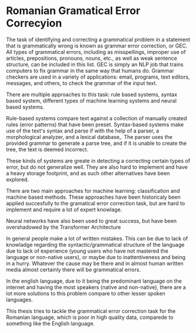 # Romanian Gramatical Error Correcyion
The task of identifying and correcting a grammatical problem in a statement that is grammatically wrong is known as grammar error correction, or GEC. All types of grammatical errors, including as misspellings, improper use of articles, prepositions, pronouns, nouns, etc., as well as weak sentence structure, can be included in this list. GEC is simply an NLP job that trains computers to fix grammar in the same way that humans do. Grammar checkers are used in a variety of applications: email, programs, text editors, messages, and others, to check the grammar of the input text.

There are multiple approaches to this task: rule based systems, syntax based system, different types of machine learning systems and neural based systems.

Rule-based systems compare text against a collection of manually created rules (error patterns) that have been preset. Syntax-based systems make use of the text's syntax  and parse if with the help of a parser, a morphological analyzer, and a lexical database,. The parser uses the provided grammar to generate a parse tree, and if it is unable to create the tree, the text is deemed incorrect.

These kinds of systems are greate in detecting a correcting certain types of error, but do not generalize well. They are also hard to implement and have a heavy storage footprint, and as such other alternatives have been explored.

There are two main approaches for machine learning: classification and machine based methods. These approaches have been historicaly been applied succesfully to the gramatical error correction task, but are hard to implement and require a lot of expert knowlage.

Neural networks have also been used to great success, but have been overshadowed by the Transformer Architecture

In general people make a lot of written mistakes. This can be due to lack of knowladge regarding the syntactic/grammatical structure of the language due to lack of experience (young users who have not mastered the language or non-native users), or maybe due to inattentiveness and being in a hurry. Whatever the cause may be there and in almost human written media almost certainly there will be grammatical errors.

In the english language, due to it being the predominant language on the internet and having the most speakers (native and non-native), there are a lot more solutions to this problem compare to other lesser spoken languages. 

This thesis tries to tackle the grammatical error correction task for the Romanian language, which is poor in high quality data, comparede to something like the English language.

